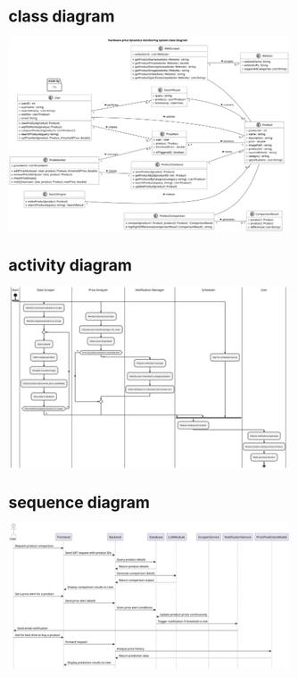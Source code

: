 # class diagram

![class diagram](./diagrams/class_diagram.svg)

# activity diagram

![activity diagram](./diagrams/activity_diagram.svg)

# sequence diagram

![sequence diagram](./diagrams/sequence_diagram.svg)
